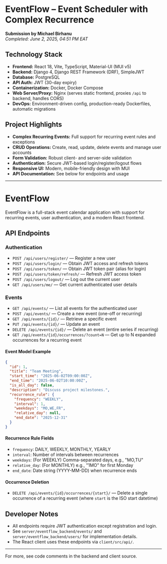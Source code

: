 # EventFlow – Event Scheduler with Complex Recurrence

**Submission by Michael Birhanu**  
*Completed: June 2, 2025, 04:51 PM EAT*

## Technology Stack

- **Frontend:** React 18, Vite, TypeScript, Material-UI (MUI v5)
- **Backend:** Django 4, Django REST Framework (DRF), SimpleJWT
- **Database:** PostgreSQL
- **API Auth:** JWT (30-day expiry)
- **Containerization:** Docker, Docker Compose
- **Web Server/Proxy:** Nginx (serves static frontend, proxies `/api` to backend, handles CORS)
- **DevOps:** Environment-driven config, production-ready Dockerfiles, automatic migrations

## Project Highlights

- **Complex Recurring Events:** Full support for recurring event rules and exceptions
- **CRUD Operations:** Create, read, update, delete events and manage user accounts
- **Form Validation:** Robust client- and server-side validation
- **Authentication:** Secure JWT-based login/register/logout flows
- **Responsive UI:** Modern, mobile-friendly design with MUI
- **API Documentation:** See below for endpoints and usage

---

# EventFlow

EventFlow is a full-stack event calendar application with support for recurring events, user authentication, and a modern React frontend.

## API Endpoints

### Authentication

- `POST /api/users/register/` — Register a new user
- `POST /api/users/login/` — Obtain JWT access and refresh tokens
- `POST /api/users/token/` — Obtain JWT token pair (alias for login)
- `POST /api/users/token/refresh/` — Refresh JWT access token
- `POST /api/users/logout/` — Log out the current user
- `GET /api/users/me/` — Get current authenticated user details

### Events

- `GET /api/events/` — List all events for the authenticated user
- `POST /api/events/` — Create a new event (one-off or recurring)
- `GET /api/events/{id}/` — Retrieve a specific event
- `PUT /api/events/{id}/` — Update an event
- `DELETE /api/events/{id}/` — Delete an event (entire series if recurring)
- `GET /api/events/{id}/occurrences/?count=N` — Get up to N expanded occurrences for a recurring event

#### Event Model Example
```json
{
  "id": 1,
  "title": "Team Meeting",
  "start_time": "2025-06-02T09:00:00Z",
  "end_time": "2025-06-02T10:00:00Z",
  "is_all_day": false,
  "description": "Discuss project milestones.",
  "recurrence_rule": {
    "frequency": "WEEKLY",
    "interval": 1,
    "weekdays": "MO,WE,FR",
    "relative_day": null,
    "end_date": "2025-12-31"
  }
}
```

#### Recurrence Rule Fields
- `frequency`: DAILY, WEEKLY, MONTHLY, YEARLY
- `interval`: Number of intervals between recurrences
- `weekdays`: (For WEEKLY) Comma-separated days, e.g., "MO,TU"
- `relative_day`: (For MONTHLY) e.g., "1MO" for first Monday
- `end_date`: Date string (YYYY-MM-DD) when recurrence ends

#### Occurrence Deletion
- `DELETE /api/events/{id}/occurrences/{start}/` — Delete a single occurrence of a recurring event (where `start` is the ISO start datetime)

## Developer Notes
- All endpoints require JWT authentication except registration and login.
- See `server/eventflow_backend/events/` and `server/eventflow_backend/users/` for implementation details.
- The React client uses these endpoints via `client/src/api/`.

---
For more, see code comments in the backend and client source.
